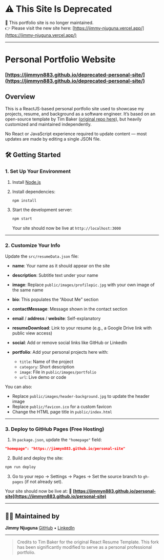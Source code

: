 # ⚠️ This Site Is Deprecated

🚨 This portfolio site is no longer maintained.  
👉 Please visit the new site here: [https://jimmy-njuguna.vercel.app/](https://jimmy-njuguna.vercel.app/)

---

# Personal Portfolio Website

### [https://jimmyn883.github.io/deprecated-personal-site/](https://jimmyn883.github.io/deprecated-personal-site/)

## Overview

This is a ReactJS-based personal portfolio site used to showcase my projects, resume, and background as a software engineer. It’s based on an open-source template by Tim Baker ([original repo here](https://github.com/tbakerx/react-resume-template)), but heavily customized and maintained independently.

No React or JavaScript experience required to update content — most updates are made by editing a single JSON file.


## 🛠️ Getting Started

### 1. Set Up Your Environment

1. Install [Node.js](https://nodejs.org/en/download/)

2. Install dependencies:

   ```bash
   npm install
   ```
3. Start the development server:

   ```bash
   npm start
   ```

   Your site should now be live at `http://localhost:3000`

---

### 2. Customize Your Info

Update the `src/resumeData.json` file:

* **name**: Your name as it should appear on the site
* **description**: Subtitle text under your name
* **image**: Replace `public/images/profilepic.jpg` with your own image of the same name
* **bio**: This populates the “About Me” section
* **contactMessage**: Message shown in the contact section
* **email** / **address** / **website**: Self-explanatory
* **resumeDownload**: Link to your resume (e.g., a Google Drive link with public view access)
* **social**: Add or remove social links like GitHub or LinkedIn
* **portfolio**: Add your personal projects here with:

  * `title`: Name of the project
  * `category`: Short description
  * `image`: File in `public/images/portfolio`
  * `url`: Live demo or code

You can also:

* Replace `public/images/header-background.jpg` to update the header image
* Replace `public/favicon.ico` for a custom favicon
* Change the HTML page title in `public/index.html`

---

### 3. Deploy to GitHub Pages (Free Hosting)

1. In `package.json`, update the `"homepage"` field:

```json
"homepage": "https://jimmyn883.github.io/personal-site"
```

2. Build and deploy the site:

```bash
npm run deploy
```

3. Go to your repo → Settings → Pages → Set the source branch to `gh-pages` (if not already set).

Your site should now be live at:
🔗 **[https://jimmyn883.github.io/personal-site](https://jimmyn883.github.io/personal-site)**

---

## 🙋‍♂️ Maintained by

**Jimmy Njuguna**
[GitHub](https://github.com/jimmyn883) • [LinkedIn](https://linkedin.com/in/jimmynjuguna)

---

> Credits to Tim Baker for the original React Resume Template. This fork has been significantly modified to serve as a personal professional portfolio.
